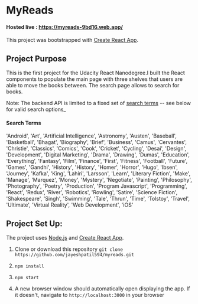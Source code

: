 # MyReads

#### Hosted live : https://myreads-9bd16.web.app/

This project was bootstrapped with [Create React App](https://github.com/facebook/create-react-app).
## Project Purpose

This is the first project for the Udacity React Nanodegree.I built the React components to populate the main page with three shelves that users are able to move the books between. The search page allows to search for books.

Note: The backend API is limited to a fixed set of [search terms](#search-terms) -- see below for valid search options_


#### Search Terms

'Android', 'Art', 'Artificial Intelligence', 'Astronomy', 'Austen', 'Baseball', 'Basketball', 'Bhagat', 'Biography', 'Brief', 'Business', 'Camus', 'Cervantes', 'Christie', 'Classics', 'Comics', 'Cook', 'Cricket', 'Cycling', 'Desai', 'Design', 'Development', 'Digital Marketing', 'Drama', 'Drawing', 'Dumas', 'Education', 'Everything', 'Fantasy', 'Film', 'Finance', 'First', 'Fitness', 'Football', 'Future', 'Games', 'Gandhi', 'History', 'History', 'Homer', 'Horror', 'Hugo', 'Ibsen', 'Journey', 'Kafka', 'King', 'Lahiri', 'Larsson', 'Learn', 'Literary Fiction', 'Make', 'Manage', 'Marquez', 'Money', 'Mystery', 'Negotiate', 'Painting', 'Philosophy', 'Photography', 'Poetry', 'Production', 'Program Javascript', 'Programming', 'React', 'Redux', 'River', 'Robotics', 'Rowling', 'Satire', 'Science Fiction', 'Shakespeare', 'Singh', 'Swimming', 'Tale', 'Thrun', 'Time', 'Tolstoy', 'Travel', 'Ultimate', 'Virtual Reality', 'Web Development', 'iOS'

## Project Set Up:

The project uses [Node.js](https://nodejs.org/en/) and [Create React App](https://github.com/facebook/create-react-app).

1. Clone or download this repository ``git clone https://github.com/jayeshpatil594/myreads.git``

2. ``npm install``

3. ``npm start``

4. A new browser window should automatically open displaying the app. If it doesn't, navigate to ``http://localhost:3000`` in your browser


